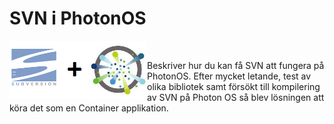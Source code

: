 # SVN i PhotonOS
<img width="220" alt="SVN_on_PhotonOS" src="https://github.com/rafaelurrutiasilva/images/blob/main/SVN_on_PhotonOS.png" align=left> <br>

Beskriver hur du kan få SVN att fungera på PhotonOS.
Efter mycket letande, test av olika bibliotek samt försökt till kompilering av SVN på Photon OS så blev lösningen att köra det som en Container applikation.


